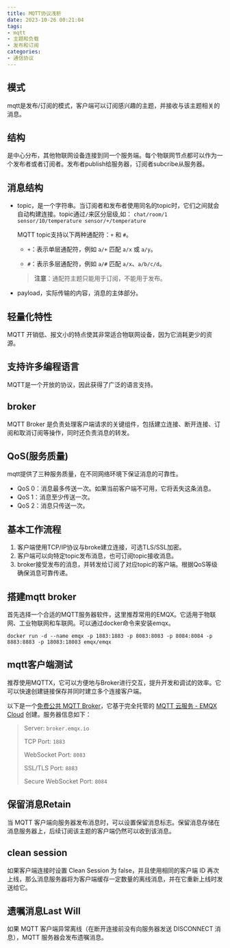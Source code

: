 ```yaml
---
title: MQTT协议浅析
date: 2023-10-26 00:21:04
tags:
- mqtt
- 主题和负载
- 发布和订阅
categories:
- 通信协议
---
```


## 模式

mqtt是发布/订阅的模式，客户端可以订阅感兴趣的主题，并接收与该主题相关的消息。

<!--more-->

## 结构

是中心分布，其他物联网设备连接到同一个服务端。每个物联网节点都可以作为一个发布者或者订阅者。发布者publish给服务器，订阅者subcribe从服务器。

## 消息结构

- topic，是一个字符串。当订阅者和发布者使用同名的topic时，它们之间就会自动构建连接。topic通过`/`来区分层级,如：
  `chat/room/1
  sensor/10/temperature
  sensor/+/temperature`

  MQTT  topic支持以下两种通配符：`+` 和 `#`。

  - `+`：表示单层通配符，例如 `a/+` 匹配 `a/x` 或 `a/y`。

  - `#`：表示多层通配符，例如 `a/#` 匹配 `a/x`、`a/b/c/d`。

  > **注意**：通配符主题只能用于订阅，不能用于发布。

- payload，实际传输的内容，消息的主体部分。

## 轻量化特性

MQTT 开销低、报文小的特点使其非常适合物联网设备，因为它消耗更少的资源。

## 支持许多编程语言

MQTT是一个开放的协议，因此获得了广泛的语言支持。

## broker

MQTT Broker 是负责处理客户端请求的关键组件，包括建立连接、断开连接、订阅和取消订阅等操作，同时还负责消息的转发。

## QoS(服务质量)

mqtt提供了三种服务质量，在不同网络环境下保证消息的可靠性。

- QoS 0：消息最多传送一次。如果当前客户端不可用，它将丢失这条消息。
- QoS 1：消息至少传送一次。
- QoS 2：消息只传送一次。

## 基本工作流程

1. 客户端使用TCP/IP协议与broke建立连接，可选TLS/SSL加密。
2. 客户端可以向特定topic发布消息，也可订阅topic接收消息。
3. broker接受发布的消息，并转发给订阅了对应topic的客户端。根据QoS等级确保消息可靠传递。

## 搭建mqtt broker

首先选择一个合适的MQTT服务器软件，这里推荐常用的EMQX。它适用于物联网、工业物联网和车联网。可以通过docker命令来安装emqx。

```docker
docker run -d --name emqx -p 1883:1883 -p 8083:8083 -p 8084:8084 -p 8883:8883 -p 18083:18083 emqx/emqx
```

## mqtt客户端测试

推荐使用MQTTX，它可以方便地与Broker进行交互，提升开发和调试的效率。它可以快速创建链接保存并同时建立多个连接客户端。

以下是一个[免费公共 MQTT Broker](https://www.emqx.com/zh/mqtt/public-mqtt5-broker)，它基于完全托管的 [MQTT 云服务 - EMQX Cloud](https://www.emqx.com/zh/cloud) 创建。服务器信息如下：

> Server: `broker.emqx.io`
>
> TCP Port: `1883`
>
> WebSocket Port: `8083`
>
> SSL/TLS Port: `8883`
>
> Secure WebSocket Port: `8084`

## 保留消息Retain

当 MQTT 客户端向服务器发布消息时，可以设置保留消息标志。保留消息存储在消息服务器上，后续订阅该主题的客户端仍然可以收到该消息。

## clean session

如果客户端连接时设置 Clean Session 为 false，并且使用相同的客户端 ID 再次上线，那么消息服务器将为客户端缓存一定数量的离线消息，并在它重新上线时发送给它。

## 遗嘱消息Last Will

如果 MQTT 客户端异常离线（在断开连接前没有向服务器发送 DISCONNECT 消息），MQTT 服务器会发布遗嘱消息。
